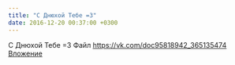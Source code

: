 ```yaml
---
title: "С Днюхой Тебе =3"
date: 2016-12-20 00:37:00 +0300
---
```


С Днюхой Тебе =3
Файл
<a class="vk-attach" href="https://vk.com/doc95818942_365135474">https://vk.com/doc95818942_365135474</a>
<a class="vk-attach" href="https://vk.com/doc95818942_365135474">Вложение</a>
